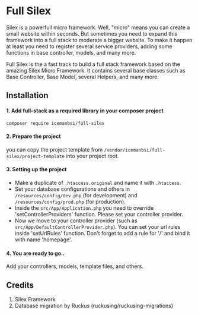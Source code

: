 # Full Silex

Silex is a powerfull micro framework. Well, "micro" means you can create a small website within seconds. But sometimes you need to expand this framework into a full stack to moderate a bigger website. To make it happen at least you need to register several service providers, adding some functions in base controller, models, and many more.

Full Silex is the a fast track to build a full stack framework based on the amazing Silex Micro Framework. It contains several base classes such as Base Controller, Base Model, several Helpers, and many more.

## Installation

#### 1. Add full-stack as a required library in your composer project
```
composer require icemanbsi/full-silex
```

#### 2. Prepare the project
you can copy the project template from `/vendor/icemanbsi/full-silex/project-template` into your project root.

#### 3. Setting up the project
- Make a duplicate of `.htaccess.original` and name it with `.htaccess`.
- Set your database configurations and others in `/resources/config/dev.php` (for development) and `/resources/config/prod.php` (for production).
- Inside the `src/App/Application.php` you need to override 'setControllerProviders' function. Please set your controller provider.
- Now we move to your controller provider (such as `src/App/DefaultControllerProvider.php`). You can set your url rules inside 'setUrlRules' function. Don't forget to add a rule for '/' and bind it with name 'homepage'.

#### 4. You are ready to go..
Add your controllers, models, template files, and others.


## Credits

1. Silex Framework
2. Database migration by Ruckus (ruckusing/ruckusing-migrations)